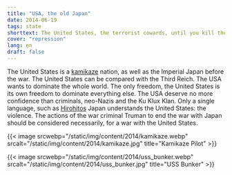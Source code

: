 ```yaml
---
title: "USA, the old Japan"
date: 2014-06-19
tags: state
shorttext: The United States, the terrorist cowards, until you kill the Indians, then the world came. The US is the evil Japanese. The Third Reich will be continued ...
cover: "repression"
lang: en
draft: false
---
```


The United States is a [kamikaze](https://www.univie.ac.at/rel_jap/kami/Kamikaze "Kamikaze")  nation, as well as the Imperial Japan before the war. The United States can be compared with the Third Reich. The USA wants to dominate the whole world. The only freedom, the United States is its own freedom to dominate everything else. The USA deserve no more confidence than criminals, neo-Nazis and the Ku Klux Klan. Only a single language, such as [Hirohitos](https://www.britannica.com/biography/Hirohito "Hirohito - EMPEROR OF JAPAN") Japan understands the United States: the violence. The actions of the war criminal Truman to end the war with Japan should be considered necessarily, for a war with the United States.

{{< image srcwebp="/static/img/content/2014/kamikaze.webp" srcalt="/static/img/content/2014/kamikaze.jpg" title="Kamikaze Pilot" >}}

{{< image srcwebp="/static/img/content/2014/uss_bunker.webp" srcalt="/static/img/content/2014/uss_bunker.jpg" title="USS Bunker" >}}

